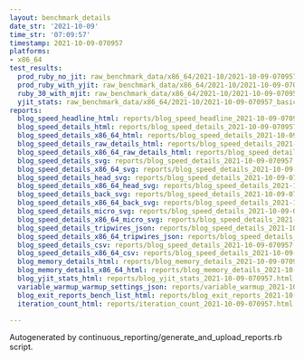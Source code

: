 ```yaml
---
layout: benchmark_details
date_str: '2021-10-09'
time_str: '07:09:57'
timestamp: 2021-10-09-070957
platforms:
- x86_64
test_results:
  prod_ruby_no_jit: raw_benchmark_data/x86_64/2021-10/2021-10-09-070957_basic_benchmark_prod_ruby_no_jit.json
  prod_ruby_with_yjit: raw_benchmark_data/x86_64/2021-10/2021-10-09-070957_basic_benchmark_prod_ruby_with_yjit.json
  ruby_30_with_mjit: raw_benchmark_data/x86_64/2021-10/2021-10-09-070957_basic_benchmark_ruby_30_with_mjit.json
  yjit_stats: raw_benchmark_data/x86_64/2021-10/2021-10-09-070957_basic_benchmark_yjit_stats.json
reports:
  blog_speed_headline_html: reports/blog_speed_headline_2021-10-09-070957.html
  blog_speed_details_html: reports/blog_speed_details_2021-10-09-070957.html
  blog_speed_details_x86_64_html: reports/blog_speed_details_2021-10-09-070957.x86_64.html
  blog_speed_details_raw_details_html: reports/blog_speed_details_2021-10-09-070957.raw_details.html
  blog_speed_details_x86_64_raw_details_html: reports/blog_speed_details_2021-10-09-070957.x86_64.raw_details.html
  blog_speed_details_svg: reports/blog_speed_details_2021-10-09-070957.svg
  blog_speed_details_x86_64_svg: reports/blog_speed_details_2021-10-09-070957.x86_64.svg
  blog_speed_details_head_svg: reports/blog_speed_details_2021-10-09-070957.head.svg
  blog_speed_details_x86_64_head_svg: reports/blog_speed_details_2021-10-09-070957.x86_64.head.svg
  blog_speed_details_back_svg: reports/blog_speed_details_2021-10-09-070957.back.svg
  blog_speed_details_x86_64_back_svg: reports/blog_speed_details_2021-10-09-070957.x86_64.back.svg
  blog_speed_details_micro_svg: reports/blog_speed_details_2021-10-09-070957.micro.svg
  blog_speed_details_x86_64_micro_svg: reports/blog_speed_details_2021-10-09-070957.x86_64.micro.svg
  blog_speed_details_tripwires_json: reports/blog_speed_details_2021-10-09-070957.tripwires.json
  blog_speed_details_x86_64_tripwires_json: reports/blog_speed_details_2021-10-09-070957.x86_64.tripwires.json
  blog_speed_details_csv: reports/blog_speed_details_2021-10-09-070957.csv
  blog_speed_details_x86_64_csv: reports/blog_speed_details_2021-10-09-070957.x86_64.csv
  blog_memory_details_html: reports/blog_memory_details_2021-10-09-070957.html
  blog_memory_details_x86_64_html: reports/blog_memory_details_2021-10-09-070957.x86_64.html
  blog_yjit_stats_html: reports/blog_yjit_stats_2021-10-09-070957.html
  variable_warmup_warmup_settings_json: reports/variable_warmup_2021-10-09-070957.warmup_settings.json
  blog_exit_reports_bench_list_html: reports/blog_exit_reports_2021-10-09-070957.bench_list.html
  iteration_count_html: reports/iteration_count_2021-10-09-070957.html

---
```

Autogenerated by continuous_reporting/generate_and_upload_reports.rb script.
